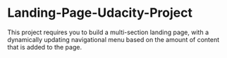 # Landing-Page-Udacity-Project
This project requires you to build a multi-section landing page, with a dynamically updating navigational menu based on the amount of content that is added to the page.
